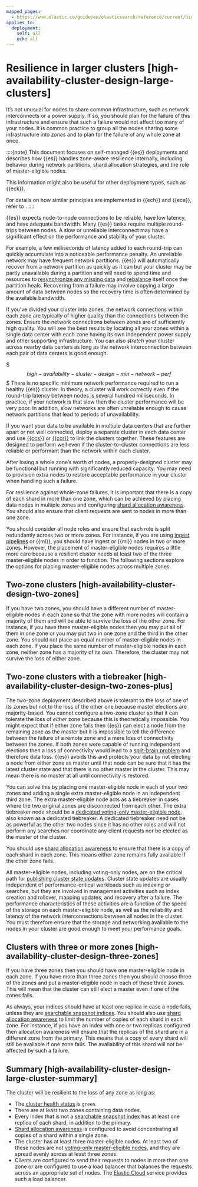 ```yaml
---
mapped_pages:
  - https://www.elastic.co/guide/en/elasticsearch/reference/current/high-availability-cluster-design-large-clusters.html
applies_to:
  deployment:
    self: all
    eck: all
---
```


# Resilience in larger clusters [high-availability-cluster-design-large-clusters]

It’s not unusual for nodes to share common infrastructure, such as network interconnects or a power supply. If so, you should plan for the failure of this infrastructure and ensure that such a failure would not affect too many of your nodes. It is common practice to group all the nodes sharing some infrastructure into *zones* and to plan for the failure of any whole zone at once.

::::{note}
This document focuses on self-managed {{es}} deployments and describes how {{es}} handles zone-aware resilience internally, including behavior during network partitions, shard allocation strategies, and the role of master-eligible nodes.

This information might also be useful for other deployment types, such as {{eck}}. 

For details on how similar principles are implemented in {{ech}} and {{ece}}, refer to [](./resilience-in-ech.md).
::::

{{es}} expects node-to-node connections to be reliable, have low latency, and have adequate bandwidth. Many {{es}} tasks require multiple round-trips between nodes. A slow or unreliable interconnect may have a significant effect on the performance and stability of your cluster.

For example, a few milliseconds of latency added to each round-trip can quickly accumulate into a noticeable performance penalty. An unreliable network may have frequent network partitions. {{es}} will automatically recover from a network partition as quickly as it can but your cluster may be partly unavailable during a partition and will need to spend time and resources to [resynchronize any missing data](../../distributed-architecture/shard-allocation-relocation-recovery.md#shard-recovery) and [rebalance](elasticsearch://reference/elasticsearch/configuration-reference/cluster-level-shard-allocation-routing-settings.md#shards-rebalancing-settings) itself once the partition heals. Recovering from a failure may involve copying a large amount of data between nodes so the recovery time is often determined by the available bandwidth.

If you’ve divided your cluster into zones, the network connections within each zone are typically of higher quality than the connections between the zones. Ensure the network connections between zones are of sufficiently high quality. You will see the best results by locating all your zones within a single data center with each zone having its own independent power supply and other supporting infrastructure. You can also *stretch* your cluster across nearby data centers as long as the network interconnection between each pair of data centers is good enough.

$$$high-availability-cluster-design-min-network-perf$$$
There is no specific minimum network performance required to run a healthy {{es}} cluster. In theory, a cluster will work correctly even if the round-trip latency between nodes is several hundred milliseconds. In practice, if your network is that slow then the cluster performance will be very poor. In addition, slow networks are often unreliable enough to cause network partitions that lead to periods of unavailability.

If you want your data to be available in multiple data centers that are further apart or not well connected, deploy a separate cluster in each data center and use [{{ccs}}](../../../solutions/search/cross-cluster-search.md) or [{{ccr}}](../../tools/cross-cluster-replication.md) to link the clusters together. These features are designed to perform well even if the cluster-to-cluster connections are less reliable or performant than the network within each cluster.

After losing a whole zone’s worth of nodes, a properly-designed cluster may be functional but running with significantly reduced capacity. You may need to provision extra nodes to restore acceptable performance in your cluster when handling such a failure.

For resilience against whole-zone failures, it is important that there is a copy of each shard in more than one zone, which can be achieved by placing data nodes in multiple zones and configuring [shard allocation awareness](../../distributed-architecture/shard-allocation-relocation-recovery/shard-allocation-awareness.md). You should also ensure that client requests are sent to nodes in more than one zone.

You should consider all node roles and ensure that each role is split redundantly across two or more zones. For instance, if you are using [ingest pipelines](../../../manage-data/ingest/transform-enrich/ingest-pipelines.md) or {{ml}}, you should have ingest or {{ml}} nodes in two or more zones. However, the placement of master-eligible nodes requires a little more care because a resilient cluster needs at least two of the three master-eligible nodes in order to function. The following sections explore the options for placing master-eligible nodes across multiple zones.

## Two-zone clusters [high-availability-cluster-design-two-zones]

If you have two zones, you should have a different number of master-eligible nodes in each zone so that the zone with more nodes will contain a majority of them and will be able to survive the loss of the other zone. For instance, if you have three master-eligible nodes then you may put all of them in one zone or you may put two in one zone and the third in the other zone. You should not place an equal number of master-eligible nodes in each zone. If you place the same number of master-eligible nodes in each zone, neither zone has a majority of its own. Therefore, the cluster may not survive the loss of either zone.


## Two-zone clusters with a tiebreaker [high-availability-cluster-design-two-zones-plus]

The two-zone deployment described above is tolerant to the loss of one of its zones but not to the loss of the other one because master elections are majority-based. You cannot configure a two-zone cluster so that it can tolerate the loss of *either* zone because this is theoretically impossible. You might expect that if either zone fails then {{es}} can elect a node from the remaining zone as the master but it is impossible to tell the difference between the failure of a remote zone and a mere loss of connectivity between the zones. If both zones were capable of running independent elections then a loss of connectivity would lead to a [split-brain problem](https://en.wikipedia.org/wiki/Split-brain_(computing)) and therefore data loss. {{es}} avoids this and protects your data by not electing a node from either zone as master until that node can be sure that it has the latest cluster state and that there is no other master in the cluster. This may mean there is no master at all until connectivity is restored.

You can solve this by placing one master-eligible node in each of your two zones and adding a single extra master-eligible node in an independent third zone. The extra master-eligible node acts as a tiebreaker in cases where the two original zones are disconnected from each other. The extra tiebreaker node should be a [dedicated voting-only master-eligible node](../../distributed-architecture/clusters-nodes-shards/node-roles.md#voting-only-node), also known as a dedicated tiebreaker. A dedicated tiebreaker need not be as powerful as the other two nodes since it has no other roles and will not perform any searches nor coordinate any client requests nor be elected as the master of the cluster.

You should use [shard allocation awareness](../../distributed-architecture/shard-allocation-relocation-recovery/shard-allocation-awareness.md) to ensure that there is a copy of each shard in each zone. This means either zone remains fully available if the other zone fails.

All master-eligible nodes, including voting-only nodes, are on the critical path for [publishing cluster state updates](../../distributed-architecture/discovery-cluster-formation/cluster-state-overview.md#cluster-state-publishing). Cluster state updates are usually independent of performance-critical workloads such as indexing or searches, but they are involved in management activities such as index creation and rollover, mapping updates, and recovery after a failure. The performance characteristics of these activities are a function of the speed of the storage on each master-eligible node, as well as the reliability and latency of the network interconnections between all nodes in the cluster. You must therefore ensure that the storage and networking available to the nodes in your cluster are good enough to meet your performance goals.


## Clusters with three or more zones [high-availability-cluster-design-three-zones]

If you have three zones then you should have one master-eligible node in each zone. If you have more than three zones then you should choose three of the zones and put a master-eligible node in each of these three zones. This will mean that the cluster can still elect a master even if one of the zones fails.

As always, your indices should have at least one replica in case a node fails, unless they are [searchable snapshot indices](../../tools/snapshot-and-restore/searchable-snapshots.md). You should also use [shard allocation awareness](../../distributed-architecture/shard-allocation-relocation-recovery/shard-allocation-awareness.md) to limit the number of copies of each shard in each zone. For instance, if you have an index with one or two replicas configured then allocation awareness will ensure that the replicas of the shard are in a different zone from the primary. This means that a copy of every shard will still be available if one zone fails. The availability of this shard will not be affected by such a failure.


## Summary [high-availability-cluster-design-large-cluster-summary]

The cluster will be resilient to the loss of any zone as long as:

* The [cluster health status](https://www.elastic.co/docs/api/doc/elasticsearch/operation/operation-cluster-health) is `green`.
* There are at least two zones containing data nodes.
* Every index that is not a [searchable snapshot index](../../tools/snapshot-and-restore/searchable-snapshots.md) has at least one replica of each shard, in addition to the primary.
* [Shard allocation awareness](../../distributed-architecture/shard-allocation-relocation-recovery/shard-allocation-awareness.md) is configured to avoid concentrating all copies of a shard within a single zone.
* The cluster has at least three master-eligible nodes. At least two of these nodes are not [voting-only master-eligible nodes](../../distributed-architecture/clusters-nodes-shards/node-roles.md#voting-only-node), and they are spread evenly across at least three zones.
* Clients are configured to send their requests to nodes in more than one zone or are configured to use a load balancer that balances the requests across an appropriate set of nodes. The [Elastic Cloud](https://cloud.elastic.co/registration?page=docs&placement=docs-body) service provides such a load balancer.


